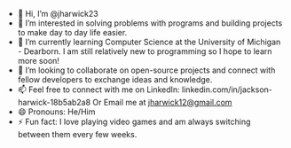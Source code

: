 - 👋 Hi, I’m @jharwick23
- 👀 I’m interested in solving problems with programs and building projects to make day to day life easier.
- 🌱 I’m currently learning Computer Science at the University of Michigan - Dearborn. I am still relatively new to programming so I hope to learn more soon!
- 💞️  I’m looking to collaborate on open-source projects and connect with fellow developers to exchange ideas and knowledge.
- 📫 Feel free to connect with me on LinkedIn: linkedin.com/in/jackson-harwick-18b5ab2a8
Or Email me at jharwick12@gmail.com
- 😄 Pronouns: He/Him
- ⚡ Fun fact: I love playing video games and am always switching between them every few weeks.

<!---
jharwick23/jharwick23 is a ✨ special ✨ repository because its `README.md` (this file) appears on your GitHub profile.
You can click the Preview link to take a look at your changes.
--->
